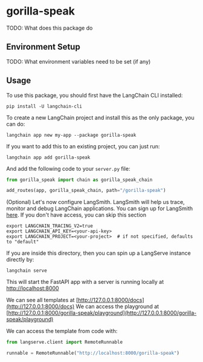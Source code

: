 # gorilla-speak

TODO: What does this package do

## Environment Setup

TODO: What environment variables need to be set (if any)

## Usage

To use this package, you should first have the LangChain CLI installed:

```shell
pip install -U langchain-cli
```

To create a new LangChain project and install this as the only package, you can do:

```shell
langchain app new my-app --package gorilla-speak
```

If you want to add this to an existing project, you can just run:

```shell
langchain app add gorilla-speak
```

And add the following code to your `server.py` file:
```python
from gorilla_speak import chain as gorilla_speak_chain

add_routes(app, gorilla_speak_chain, path="/gorilla-speak")
```

(Optional) Let's now configure LangSmith. 
LangSmith will help us trace, monitor and debug LangChain applications. 
You can sign up for LangSmith [here](https://smith.langchain.com/). 
If you don't have access, you can skip this section


```shell
export LANGCHAIN_TRACING_V2=true
export LANGCHAIN_API_KEY=<your-api-key>
export LANGCHAIN_PROJECT=<your-project>  # if not specified, defaults to "default"
```

If you are inside this directory, then you can spin up a LangServe instance directly by:

```shell
langchain serve
```

This will start the FastAPI app with a server is running locally at 
[http://localhost:8000](http://localhost:8000)

We can see all templates at [http://127.0.0.1:8000/docs](http://127.0.0.1:8000/docs)
We can access the playground at [http://127.0.0.1:8000/gorilla-speak/playground](http://127.0.0.1:8000/gorilla-speak/playground)  

We can access the template from code with:

```python
from langserve.client import RemoteRunnable

runnable = RemoteRunnable("http://localhost:8000/gorilla-speak")
```